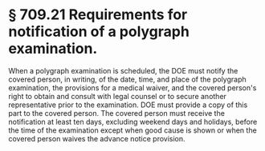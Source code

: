 # § 709.21   Requirements for notification of a polygraph examination.

When a polygraph examination is scheduled, the DOE must notify the covered person, in writing, of the date, time, and place of the polygraph examination, the provisions for a medical waiver, and the covered person's right to obtain and consult with legal counsel or to secure another representative prior to the examination. DOE must provide a copy of this part to the covered person. The covered person must receive the notification at least ten days, excluding weekend days and holidays, before the time of the examination except when good cause is shown or when the covered person waives the advance notice provision.




